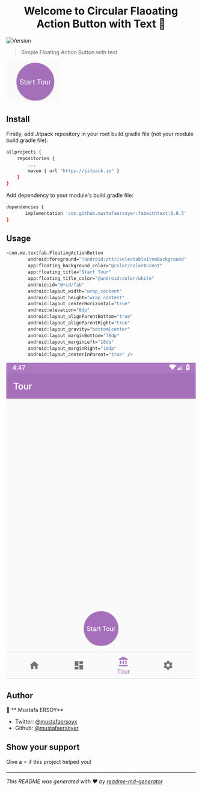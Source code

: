 <h1 align="center">Welcome to Circular Flaoating Action Button with Text 👋</h1>
<p>
  <img alt="Version" src="https://img.shields.io/badge/version-0.0.3-blue.svg?cacheSeconds=2592000" />

</p>

> Simple Floating Action Button with text

![alt text](https://github.com/mustafaersoyer/FabWithText/blob/master/Capture.PNG?raw=true)


## Install
Firstly, add Jitpack repository in your root build.gradle file (not your module build.gradle file):

```sh
allprojects {
    repositories {
        ...
        maven { url "https://jitpack.io" }
    }
}
```

Add dependency to your module's build.gradle file:

```sh
dependencies {
       implementation 'com.github.mustafaersoyer:fabwithtext:0.0.3'
}
```

## Usage

```sh
<com.me.textfab.FloatingActionButton
        android:foreground="?android:attr/selectableItemBackground"
        app:floating_background_color="@color/colorAccent"
        app:floating_title="Start Tour"
        app:floating_title_color="@android:color/white"
        android:id="@+id/fab"
        android:layout_width="wrap_content"
        android:layout_height="wrap_content"
        android:layout_centerHorizontal="true"
        android:elevation="0dp"
        android:layout_alignParentBottom="true"
        android:layout_alignParentRight="true"
        android:layout_gravity="bottom|center"
        android:layout_marginBottom="70dp"
        android:layout_marginLeft="10dp"
        android:layout_marginRight="10dp"
        android:layout_centerInParent="true" />
```

![alt text](https://github.com/mustafaersoyer/FabWithText/blob/master/Screen.PNG?raw=true)


## Author

👤 ** Mustafa ERSOY**

* Twitter: [@mustafaersoyx](https://twitter.com/mustafaersoyx)
* Github: [@mustafaersoyer](https://github.com/mustafaersoyer)

## Show your support

Give a ⭐️ if this project helped you!

***
_This README was generated with ❤️ by [readme-md-generator](https://github.com/kefranabg/readme-md-generator)_
